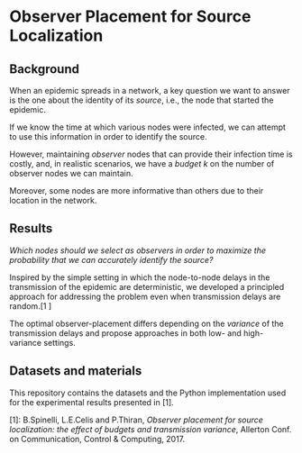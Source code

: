 # Observer Placement for Source Localization

## Background

When an epidemic spreads in a network, a key question we want to answer is the one about the identity of its *source*, i.e., the node that started the epidemic. 

If we know the time at which various nodes were infected, we can attempt to use this information in order to identify the source. 
 
However, maintaining *observer* nodes that can provide their infection time is costly, and, in realistic scenarios, we have a *budget* *k* on the number of observer nodes we can maintain. 

Moreover, some nodes are more informative than others due to their location in the network. 

## Results

*Which nodes should we select as observers in order to maximize the probability that we can accurately identify the source?*

Inspired by the simple setting in which the node-to-node delays in the transmission of the epidemic are deterministic, we developed a principled approach for addressing the problem even when transmission delays are random.[1 ]

The optimal observer-placement differs depending on the *variance* of the transmission delays and propose approaches in both low- and high-variance settings.

## Datasets and materials

This repository contains the datasets and the Python implementation used for the experimental results presented in [1].


[1]: B.Spinelli, L.E.Celis and P.Thiran, *Observer placement for source localization: the effect of budgets and transmission variance*, Allerton Conf. on Communication, Control & Computing, 2017.
